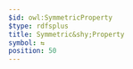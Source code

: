 ```yaml
---
$id: owl:SymmetricProperty
$type: rdfsplus
title: Symmetric&shy;Property
symbol: ⇆
position: 50
---
```

